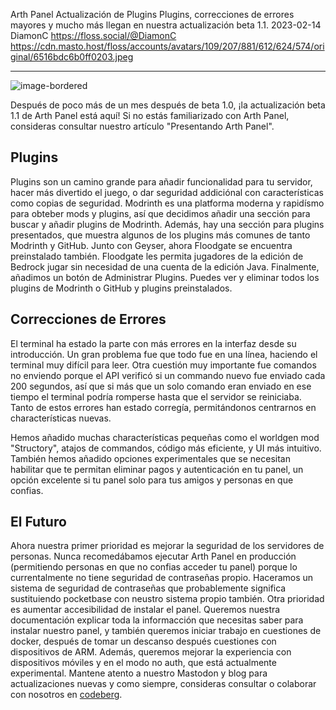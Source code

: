 Arth Panel Actualización de Plugins
Plugins, correcciones de errores mayores y mucho más llegan en nuestra actualización beta 1.1.
2023-02-14
DiamonC
https://floss.social/@DiamonC
https://cdn.masto.host/floss/accounts/avatars/109/207/881/612/624/574/original/6516bdc6b0ff0203.jpeg

---

![image-bordered](https://i.imgur.com/sHstVuD.png)  

Después de poco más de un mes después de beta 1.0, ¡la actualización beta 1.1 de Arth Panel está aquí! Si no estás familiarizado con Arth Panel, consideras consultar nuestro artículo "Presentando Arth Panel".

## Plugins

Plugins son un camino grande para añadir funcionalidad para tu servidor, hacer más divertido el juego, o dar seguridad addiciónal con características como copias de seguridad. Modrinth es una platforma moderna y rapidísmo para obteber mods y plugins, así que decidimos añadir una sección para buscar y añadir plugins de Modrinth. Además, hay una sección para plugins presentados, que muestra algunos de los plugins más comunes de tanto Modrinth y GitHub.
	Junto con Geyser, ahora Floodgate se encuentra preinstalado también. Floodgate les permita jugadores de la edición de Bedrock jugar sin necesidad de una cuenta de la edición Java. Finalmente, añadimos un botón de Administrar Plugins. Puedes ver y eliminar todos los plugins de Modrinth o GitHub y plugins preinstalados.

## Correcciones de Errores

El terminal ha estado la parte con más errores en la interfaz desde su introducción. Un gran problema fue que todo fue en una línea, haciendo el terminal muy difícil para leer. Otra cuestión muy importante fue comandos no enviendo porque el API verificó si un commando nuevo fue enviado cada 200 segundos, así que si más que un solo comando eran enviado en ese tiempo el terminal podría romperse hasta que el servidor se reiniciaba. Tanto de estos errores han estado corregía, permitándonos centrarnos en characterísticas nuevas.

Hemos añadido muchas characterísticas pequeñas como el worldgen mod "Structory", atajos de commandos, código más eficiente, y UI más intuitivo. También hemos añadido opciones experimentales que se necesitan habilitar que te permitan eliminar pagos y autenticación en tu panel, un opción excelente si tu panel solo para tus amigos y personas en que confias.

## El Futuro

Ahora nuestra primer prioridad es mejorar la seguridad de los servidores de personas. Nunca recomedábamos ejecutar Arth Panel en producción (permitiendo personas en que no confias acceder tu panel) porque lo currentalmente no tiene seguridad de contraseñas propio. Haceramos un sistema de seguridad de contraseñas que probablemente significa sustituiendo pocketbase con neustro sistema propio también.
	Otra prioridad es aumentar accesibilidad de instalar el panel. Queremos nuestra documentación explicar toda la informacción que necesitas saber para instalar nuestro panel, y también queremos iniciar trabajo en cuestiones de docker, después de tomar un descanso después cuestiones con dispositivos de ARM. Además, queremos mejorar la experiencia con dispositivos móviles y en el modo no auth, que está actualmente experimental. Mantene atento a nuestro Mastodon y blog para actualizaciones nuevas y como siempre, consideras consultar o colaborar con nosotros en [codeberg](https://codeberg.org/arth).
